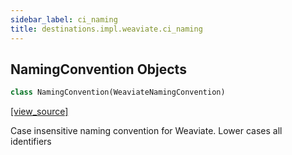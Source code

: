 ```yaml
---
sidebar_label: ci_naming
title: destinations.impl.weaviate.ci_naming
---
```


## NamingConvention Objects

```python
class NamingConvention(WeaviateNamingConvention)
```

[[view_source]](https://github.com/dlt-hub/dlt/blob/9857029af018a582dd24da4070562f58bb7e9fc5/dlt/destinations/impl/weaviate/ci_naming.py#L4)

Case insensitive naming convention for Weaviate. Lower cases all identifiers


